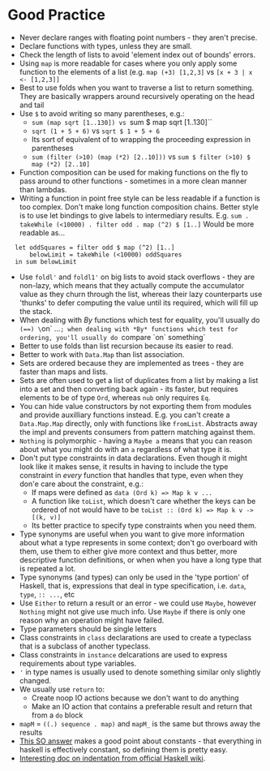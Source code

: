 # Good Practice 

- Never declare ranges with floating point numbers - they aren't precise.
- Declare functions with types, unless they are small.
- Check the length of lists to avoid 'element index out of bounds' errors.
- Using `map` is more readable for cases where you only apply some function to the elements of a list (e.g. `map (+3) [1,2,3]` vs `[x + 3 | x <- [1,2,3]]`
- Best to use folds when you want to traverse a list to return something. They are basically wrappers around recursively operating on the head and tail
- Use `$` to avoid writing so many parentheses, e.g.:
  - `sum (map sqrt [1..130]) vs `sum $ map sqrt [1..130]``
  - `sqrt (1 + 5 + 6)` vs `sqrt $ 1 + 5 + 6`
  - Its sort of equivalent of to wrapping the proceeding expression in parentheses
  - `sum (filter (>10) (map (*2) [2..10]))` vs `sum $ filter (>10) $ map (*2) [2..10]`
- Function composition can be used for making functions on the fly to pass around to other functions - sometimes in a more clean manner than lambdas.
- Writing a function in point free style can be less readable if a function is too complex. Don't make long function composition chains. Better style is to use let bindings to give labels to intermediary results. E.g. `sum . takeWhile (<10000) . filter odd . map (^2) $ [1..]` Would be more readable as...
```
  let oddSquares = filter odd $ map (^2) [1..]
      belowLimit = takeWhile (<10000) oddSquares 
  in sum belowLimit
```
- Use `foldl'` and `foldl1'` on big lists to avoid stack overflows - they are non-lazy, which means that they actually compute the accumulator value as they churn through the list, whereas their lazy counterparts use 'thunks' to defer computing the value until its required, which will fill up the stack.
- When dealing with *By* functions which test for equality, you'll usually do `(==) \`on\` ...`; when dealing with *By* functions which test for ordering, you'll usually do `compare \`on\` something`
- Better to use folds than list recursion because its easier to read.
- Better to work with `Data.Map` than list association.
- Sets are ordered because they are implemented as trees - they are faster than maps and lists.
- Sets are often used to get a list of duplicates from a list by making a list into a set and then converting back again - its faster, but requires elements to be of type `Ord`, whereas `nub` only requires `Eq`.
- You can hide value constructors by not exporting them from modules and provide auxilliary functions instead. E.g. you can't create a `Data.Map.Map` directly, only with functions like `fromList`. Abstracts away the impl and prevents consumers from pattern matching against them.
- `Nothing` is polymorphic - having a `Maybe a` means that you can reason about what you might do with an `a` regardless of what type it is.
- Don't put type constraints in data declarations. Even though it might look like it makes sense, it results in having to include the type constraint in *every* function that handles that type, even when they don'e care about the constraint, e.g.:
  - If maps were defined as `data (Ord k) => Map k v ...`
  - A function like `toList`, which doesn't care whether the keys can be ordered of not would have to be `toList :: (Ord k) => Map k v -> [(k, v)]`
  - Its better practice to specify type constraints when you need them.
- Type synonyms are useful when you want to give more information about what a type represents in some context; don't go overboard with them, use them to either give more context and thus better, more descriptive function definitions, or when when you have a long type that is repeated a lot.
- Type synonyms (and types) can only be used in the 'type portion' of Haskell, that is, expressions that deal in type specification, i.e. `data`, `type`, `:: ...`, etc
- Use `Either` to return a result or an error - we could use `Maybe`, however `Nothing` might not give use much info. Use `Maybe` if there is only one reason why an operation might have failed.
- Type parameters should be single letters
- Class constraints in `class` declarations are used to create a typeclass that is a subclass of another typeclass.
- Class constraints in `instance` delcarations are used to express requirements about type variables.
- `'` in type names is usually used to denote something similar only slightly changed.
- We usually use `return` to:
  - Create noop IO actions because we don't want to do anything
  - Make an IO action that contains a preferable result and return that from a `do` block
- `mapM` = `((.) sequence . map)` and `mapM_` is the same but throws away the results
- [This SO answer](https://stackoverflow.com/a/3126668/1454517) makes a good point about constants - that everything in haskell is effectively constant, so defining them is pretty easy.
- [Interesting doc on indentation from official Haskell wiki](https://en.wikibooks.org/wiki/Haskell/Indentation).
